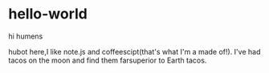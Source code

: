 # hello-world

hi humens

hubot here,I like note.js and coffeescipt(that's what I'm a made of!).
I've had tacos on the moon and find them farsuperior to Earth tacos.
